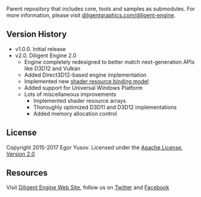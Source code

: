Parent repository that includes core, tools and samples as submodules. For more information, please visit [diligentgraphics.com/diligent-engine](http://diligentgraphics.com/diligent-engine/).

## Version History
* v1.0.0. Initial release
* v2.0. Diligent Engine 2.0
  * Engine completely redesigned to better match next-generation APIs like D3D12 and Vulkan
  * Added Direct3D12-based engine implementation
  * Implemented new [shader resource binding model](http://diligentgraphics.com/2016/03/23/resource-binding-model-in-diligent-engine-2-0/)
  * Added support for Universal Windows Platform
  * Lots of miscellaneous improvements
    * Implemented shader resource arrays
    * Thoroughly optimized D3D11 and D3D12 implementations
    * Added memory allocation control


## License
Copyright 2015-2017 Egor Yusov.
Licensed under the [Apache License, Version 2.0](License.txt)

## Resources
Visit [Diligent Engine Web Site](http://diligentgraphics.com), follow us on [Twitter](https://twitter.com/diligentengine) and [Facebook](https://www.facebook.com/DiligentGraphics)
